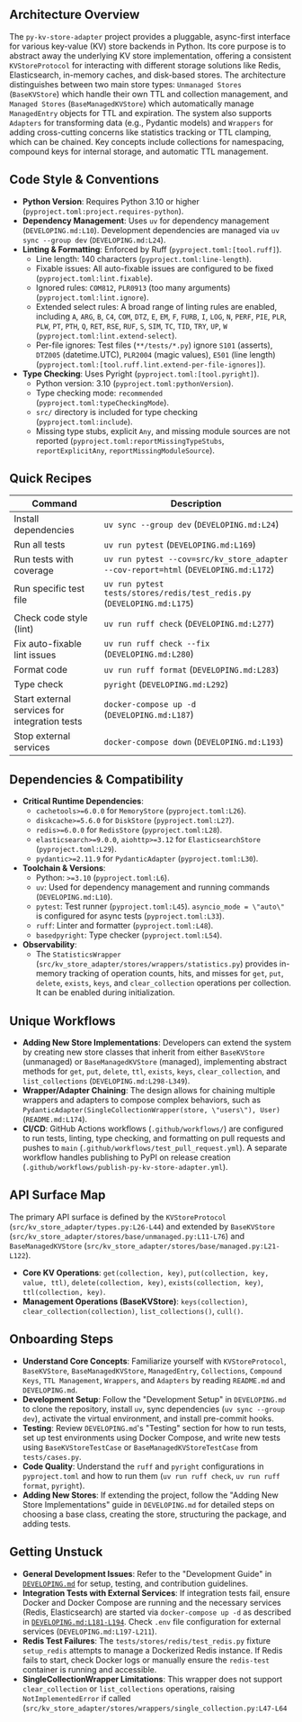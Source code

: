 ## Architecture Overview
The `py-kv-store-adapter` project provides a pluggable, async-first interface for various key-value (KV) store backends in Python. Its core purpose is to abstract away the underlying KV store implementation, offering a consistent `KVStoreProtocol` for interacting with different storage solutions like Redis, Elasticsearch, in-memory caches, and disk-based stores. The architecture distinguishes between two main store types: `Unmanaged Stores` (`BaseKVStore`) which handle their own TTL and collection management, and `Managed Stores` (`BaseManagedKVStore`) which automatically manage `ManagedEntry` objects for TTL and expiration. The system also supports `Adapters` for transforming data (e.g., Pydantic models) and `Wrappers` for adding cross-cutting concerns like statistics tracking or TTL clamping, which can be chained. Key concepts include collections for namespacing, compound keys for internal storage, and automatic TTL management.

## Code Style & Conventions
- **Python Version**: Requires Python 3.10 or higher (`pyproject.toml:project.requires-python`).
- **Dependency Management**: Uses `uv` for dependency management (`DEVELOPING.md:L10`). Development dependencies are managed via `uv sync --group dev` (`DEVELOPING.md:L24`).
- **Linting & Formatting**: Enforced by Ruff (`pyproject.toml:[tool.ruff]`).
  - Line length: 140 characters (`pyproject.toml:line-length`).
  - Fixable issues: All auto-fixable issues are configured to be fixed (`pyproject.toml:lint.fixable`).
  - Ignored rules: `COM812`, `PLR0913` (too many arguments) (`pyproject.toml:lint.ignore`).
  - Extended select rules: A broad range of linting rules are enabled, including `A`, `ARG`, `B`, `C4`, `COM`, `DTZ`, `E`, `EM`, `F`, `FURB`, `I`, `LOG`, `N`, `PERF`, `PIE`, `PLR`, `PLW`, `PT`, `PTH`, `Q`, `RET`, `RSE`, `RUF`, `S`, `SIM`, `TC`, `TID`, `TRY`, `UP`, `W` (`pyproject.toml:lint.extend-select`).
  - Per-file ignores: Test files (`**/tests/*.py`) ignore `S101` (asserts), `DTZ005` (datetime.UTC), `PLR2004` (magic values), `E501` (line length) (`pyproject.toml:[tool.ruff.lint.extend-per-file-ignores]`).
- **Type Checking**: Uses Pyright (`pyproject.toml:[tool.pyright]`).
  - Python version: 3.10 (`pyproject.toml:pythonVersion`).
  - Type checking mode: `recommended` (`pyproject.toml:typeCheckingMode`).
  - `src/` directory is included for type checking (`pyproject.toml:include`).
  - Missing type stubs, explicit `Any`, and missing module sources are not reported (`pyproject.toml:reportMissingTypeStubs`, `reportExplicitAny`, `reportMissingModuleSource`).

## Quick Recipes
| Command | Description |
|---|---|
| Install dependencies | `uv sync --group dev` (`DEVELOPING.md:L24`) |
| Run all tests | `uv run pytest` (`DEVELOPING.md:L169`) |
| Run tests with coverage | `uv run pytest --cov=src/kv_store_adapter --cov-report=html` (`DEVELOPING.md:L172`) |
| Run specific test file | `uv run pytest tests/stores/redis/test_redis.py` (`DEVELOPING.md:L175`) |
| Check code style (lint) | `uv run ruff check` (`DEVELOPING.md:L277`) |
| Fix auto-fixable lint issues | `uv run ruff check --fix` (`DEVELOPING.md:L280`) |
| Format code | `uv run ruff format` (`DEVELOPING.md:L283`) |
| Type check | `pyright` (`DEVELOPING.md:L292`) |
| Start external services for integration tests | `docker-compose up -d` (`DEVELOPING.md:L187`) |
| Stop external services | `docker-compose down` (`DEVELOPING.md:L193`) |

## Dependencies & Compatibility
- **Critical Runtime Dependencies**:
    - `cachetools>=6.0.0` for `MemoryStore` (`pyproject.toml:L26`).
    - `diskcache>=5.6.0` for `DiskStore` (`pyproject.toml:L27`).
    - `redis>=6.0.0` for `RedisStore` (`pyproject.toml:L28`).
    - `elasticsearch>=9.0.0`, `aiohttp>=3.12` for `ElasticsearchStore` (`pyproject.toml:L29`).
    - `pydantic>=2.11.9` for `PydanticAdapter` (`pyproject.toml:L30`).
- **Toolchain & Versions**:
    - Python: `>=3.10` (`pyproject.toml:L6`).
    - `uv`: Used for dependency management and running commands (`DEVELOPING.md:L10`).
    - `pytest`: Test runner (`pyproject.toml:L45`). `asyncio_mode = \"auto\"` is configured for async tests (`pyproject.toml:L33`).
    - `ruff`: Linter and formatter (`pyproject.toml:L48`).
    - `basedpyright`: Type checker (`pyproject.toml:L54`).
- **Observability**:
    - The `StatisticsWrapper` (`src/kv_store_adapter/stores/wrappers/statistics.py`) provides in-memory tracking of operation counts, hits, and misses for `get`, `put`, `delete`, `exists`, `keys`, and `clear_collection` operations per collection. It can be enabled during initialization.

## Unique Workflows
- **Adding New Store Implementations**: Developers can extend the system by creating new store classes that inherit from either `BaseKVStore` (unmanaged) or `BaseManagedKVStore` (managed), implementing abstract methods for `get`, `put`, `delete`, `ttl`, `exists`, `keys`, `clear_collection`, and `list_collections` (`DEVELOPING.md:L298-L349`).
- **Wrapper/Adapter Chaining**: The design allows for chaining multiple wrappers and adapters to compose complex behaviors, such as `PydanticAdapter(SingleCollectionWrapper(store, \"users\"), User)` (`README.md:L174`).
- **CI/CD**: GitHub Actions workflows (`.github/workflows/`) are configured to run tests, linting, type checking, and formatting on pull requests and pushes to `main` (`.github/workflows/test_pull_request.yml`). A separate workflow handles publishing to PyPI on release creation (`.github/workflows/publish-py-kv-store-adapter.yml`).

## API Surface Map
The primary API surface is defined by the `KVStoreProtocol` (`src/kv_store_adapter/types.py:L26-L44`) and extended by `BaseKVStore` (`src/kv_store_adapter/stores/base/unmanaged.py:L11-L76`) and `BaseManagedKVStore` (`src/kv_store_adapter/stores/base/managed.py:L21-L122`).
- **Core KV Operations**: `get(collection, key)`, `put(collection, key, value, ttl)`, `delete(collection, key)`, `exists(collection, key)`, `ttl(collection, key)`.
- **Management Operations (BaseKVStore)**: `keys(collection)`, `clear_collection(collection)`, `list_collections()`, `cull()`.


## Onboarding Steps
- **Understand Core Concepts**: Familiarize yourself with `KVStoreProtocol`, `BaseKVStore`, `BaseManagedKVStore`, `ManagedEntry`, `Collections`, `Compound Keys`, `TTL Management`, `Wrappers`, and `Adapters` by reading `README.md` and `DEVELOPING.md`.
- **Development Setup**: Follow the \"Development Setup\" in `DEVELOPING.md` to clone the repository, install `uv`, sync dependencies (`uv sync --group dev`), activate the virtual environment, and install pre-commit hooks.
- **Testing**: Review `DEVELOPING.md`'s \"Testing\" section for how to run tests, set up test environments using Docker Compose, and write new tests using `BaseKVStoreTestCase` or `BaseManagedKVStoreTestCase` from `tests/cases.py`.
- **Code Quality**: Understand the `ruff` and `pyright` configurations in `pyproject.toml` and how to run them (`uv run ruff check`, `uv run ruff format`, `pyright`).
- **Adding New Stores**: If extending the project, follow the \"Adding New Store Implementations\" guide in `DEVELOPING.md` for detailed steps on choosing a base class, creating the store, structuring the package, and adding tests.

## Getting Unstuck
- **General Development Issues**: Refer to the \"Development Guide\" in [`DEVELOPING.md`](DEVELOPING.md) for setup, testing, and contribution guidelines.
- **Integration Tests with External Services**: If integration tests fail, ensure Docker and Docker Compose are running and the necessary services (Redis, Elasticsearch) are started via `docker-compose up -d` as described in [`DEVELOPING.md:L181-L194`](DEVELOPING.md:L181-L194). Check `.env` file configuration for external services (`DEVELOPING.md:L197-L211`).
- **Redis Test Failures**: The `tests/stores/redis/test_redis.py` fixture `setup_redis` attempts to manage a Dockerized Redis instance. If Redis fails to start, check Docker logs or manually ensure the `redis-test` container is running and accessible.
- **SingleCollectionWrapper Limitations**: This wrapper does not support `clear_collection` or `list_collections` operations, raising `NotImplementedError` if called (`src/kv_store_adapter/stores/wrappers/single_collection.py:L47-L64`
